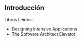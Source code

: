 ## Introducción ##

Libros Leidos:
- Designing Intensive Applications
- The Software Architect Elevator
